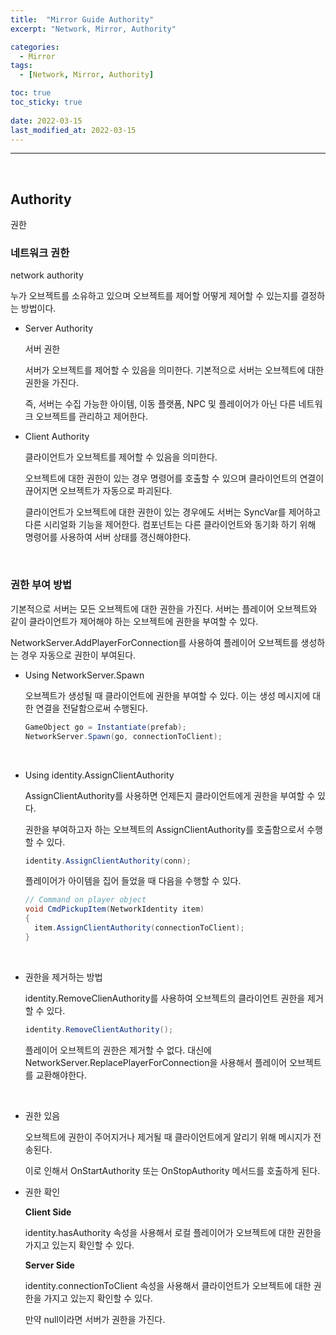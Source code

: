 ```yaml
---
title:  "Mirror Guide Authority"
excerpt: "Network, Mirror, Authority"

categories:
  - Mirror
tags:
  - [Network, Mirror, Authority]

toc: true
toc_sticky: true
 
date: 2022-03-15
last_modified_at: 2022-03-15
---  
```


***

<br>

## Authority

권한

### 네트워크 권한

  network authority

  누가 오브젝트를 소유하고 있으며 오브젝트를 제어할 어떻게 제어할 수 있는지를 결정하는 방법이다.

* Server Authority

  서버 권한

  서버가 오브젝트를 제어할 수 있음을 의미한다. 기본적으로 서버는 오브젝트에 대한 권한을 가진다.

  즉, 서버는 수집 가능한 아이템, 이동 플랫폼, NPC 및 플레이어가 아닌 다른 네트워크 오브젝트를 관리하고 제어한다.


* Client Authority

  클라이언트가 오브젝트를 제어할 수 있음을 의미한다.

  오브젝트에 대한 권한이 있는 경우 명령어를 호출할 수 있으며 클라이언트의 연결이 끊어지면 오브젝트가 자동으로 파괴된다.

  클라이언트가 오브젝트에 대한 권한이 있는 경우에도 서버는 SyncVar를 제어하고 다른 시리얼화 기능을 제어한다. 컴포넌트는 다른 클라이언트와 동기화 하기 위해 명령어를 사용하여 서버 상태를 갱신해야한다.

<br>

### 권한 부여 방법

기본적으로 서버는 모든 오브젝트에 대한 권한을 가진다. 서버는 플레이어 오브젝트와 같이 클라이언트가 제어해야 하는 오브젝트에 권한을 부여할 수 있다.

NetworkServer.AddPlayerForConnection를 사용하여 플레이어 오브젝트를 생성하는 경우 자동으로 권한이 부여된다.

* Using NetworkServer.Spawn

  오브젝트가 생성될 때 클라이언트에 권한을 부여할 수 있다. 이는 생성 메시지에 대한 연결을 전달함으로써 수행된다.

  ```cs
  GameObject go = Instantiate(prefab);
  NetworkServer.Spawn(go, connectionToClient);
  ```

  <br>

* Using identity.AssignClientAuthority

  AssignClientAuthority를 사용하면 언제든지 클라이언트에게 권한을 부여할 수 있다.

  권한을 부여하고자 하는 오브젝트의 AssignClientAuthority를 호출함으로서 수행할 수 있다.

  ```cs
  identity.AssignClientAuthority(conn);
  ```

  플레이어가 아이템을 집어 들었을 때 다음을 수행할 수 있다.

  ```cs
  // Command on player object
  void CmdPickupItem(NetworkIdentity item)
  {
    item.AssignClientAuthority(connectionToClient);
  }
  ```

  <br>

* 권한을 제거하는 방법

  identity.RemoveClienAuthority를 사용하여 오브젝트의 클라이언트 권한을 제거할 수 있다.

  ```cs
  identity.RemoveClientAuthority();
  ```
  
  플레이어 오브젝트의 권한은 제거할 수 없다.
  대신에 NetworkServer.ReplacePlayerForConnection을 사용해서 플레이어 오브젝트를 교환해야한다.

  <br>

* 권한 있음

  오브젝트에 권한이 주어지거나 제거될 때 클라이언트에게 알리기 위해 메시지가 전송된다.

  이로 인해서 OnStartAuthority 또는 OnStopAuthority 메서드를 호출하게 된다.

* 권한 확인

  **Client Side**  

  identity.hasAuthority 속성을 사용해서 로컬 플레이어가 오브젝트에 대한 권한을 가지고 있는지 확인할 수 있다.

  **Server Side**

  identity.connectionToClient 속성을 사용해서 클라이언트가 오브젝트에 대한 권한을 가지고 있는지 확인할 수 있다.  

  만약 null이라면 서버가 권한을 가진다.